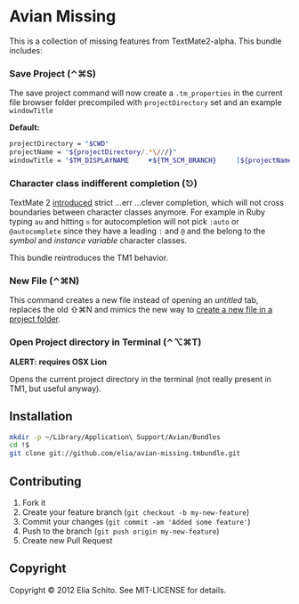 # Avian Missing

This is a collection of missing features from TextMate2-alpha.
This bundle includes:

### Save Project (⌃⌘S)

The save project command will now create a `.tm_properties` in the current file browser folder precompiled with `projectDirectory` set and an example `windowTitle`

**Default:**

```bash
projectDirectory = "$CWD"
projectName = "${projectDirectory/.*\///}"
windowTitle = "$TM_DISPLAYNAME     ☛${TM_SCM_BRANCH}     [${projectName}]"
```

### Character class indifferent completion (⎋)

TextMate 2 [introduced](http://blog.macromates.com/2012/clever-completion/) strict …err …clever completion, which will not cross boundaries between character classes anymore. For example in Ruby typing `au` and hitting `⎋` for autocompletion will not pick `:auto` or `@autocomplete` since they have a leading `:` and `@` and the belong to the *symbol* and *instance variable* character classes. 

This bundle reintroduces the TM1 behavior.


### New File (⌃⌘N)

This command creates a new file instead of opening an *untitled* tab, replaces the old ⇧⌘N and mimics the new way to [create a new file in a project folder](http://tm2tips.tumblr.com/post/16467488354/create-a-new-file-in-a-project-folder).


### Open Project directory in Terminal (⌃⌥⌘T)

**ALERT: requires OSX Lion**

Opens the current project directory in the terminal (not really present in TM1, but useful anyway).


## Installation

```bash
mkdir -p ~/Library/Application\ Support/Avian/Bundles
cd !$
git clone git://github.com/elia/avian-missing.tmbundle.git
```


## Contributing

1. Fork it
2. Create your feature branch (`git checkout -b my-new-feature`)
3. Commit your changes (`git commit -am 'Added some feature'`)
4. Push to the branch (`git push origin my-new-feature`)
5. Create new Pull Request


## Copyright

Copyright © 2012 Elia Schito. See MIT-LICENSE for details.
